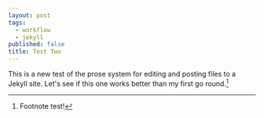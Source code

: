 ```yaml
---
layout: post
tags: 
  - workflow
  - jekyll
published: false
title: Test Two
---
```


This is a new test of the prose system for editing and posting files to a Jekyll site. Let's see if this one works better than my first go round.[^151216194]


[^151216194]: Footnote test!